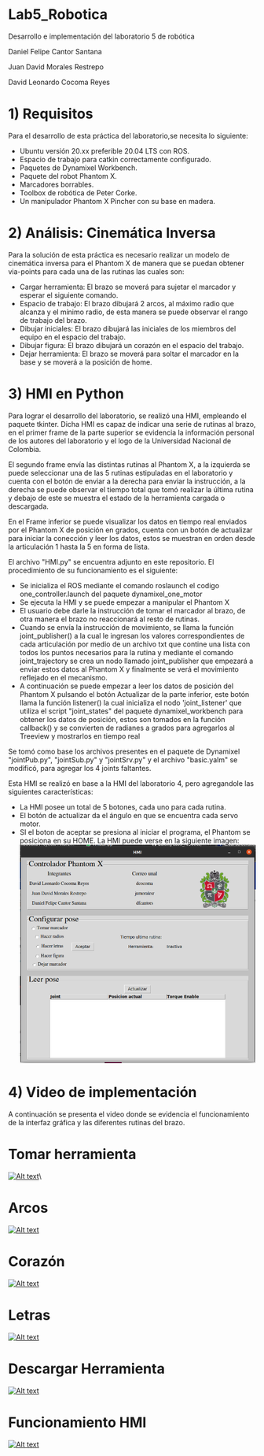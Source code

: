 # Lab5_Robotica
Desarrollo e implementación del laboratorio 5 de robótica


Daniel Felipe Cantor Santana

Juan David Morales Restrepo

David Leonardo Cocoma Reyes

# 1) Requisitos
Para el desarrollo de esta práctica del laboratorio,se necesita lo siguiente:
  - Ubuntu versión 20.xx preferible 20.04 LTS con ROS.
  - Espacio de trabajo para catkin correctamente configurado.
  - Paquetes de Dynamixel Workbench. 
  - Paquete del robot Phantom X.
  - Marcadores borrables.
  - Toolbox de robótica de Peter Corke.
  - Un manipulador Phantom X Pincher con su base en madera.


# 2) Análisis: Cinemática Inversa

Para la solución de esta práctica es necesario realizar un modelo de cinemática inversa para el Phantom X de manera que se puedan obtener via-points para cada una de las rutinas las cuales son:
  - Cargar herramienta: El brazo se moverá para sujetar el marcador y esperar el siguiente comando.
  - Espacio de trabajo: El brazo dibujará 2 arcos, al máximo radio que alcanza y el mínimo radio, de esta manera se puede observar el rango de trabajo del brazo.
  - Dibujar iniciales: El brazo dibujará las iniciales de los miembros del equipo en el espacio del trabajo.
  - Dibujar figura: El brazo dibujará un corazón en el espacio del trabajo.
  - Dejar herramienta: El brazo se moverá para soltar el marcador en la base y se moverá a la posición de home.

# 3) HMI en Python
Para lograr el desarrollo del laboratorio, se realizó una HMI, empleando el paquete tkinter. 
Dicha HMI es capaz de indicar una serie de rutinas al brazo, en el primer frame de la parte superior se evidencia la información personal de los autores del laboratorio y el logo de la Universidad Nacional de Colombia.

El segundo frame envía las distintas rutinas al Phantom X, a la izquierda se puede seleccionar una de las 5 rutinas estipuladas en el laboratorio y cuenta con el botón de enviar a la derecha para enviar la instrucción, a la derecha se puede observar el tiempo total que tomó realizar la última rutina y debajo de este se muestra el estado de la herramienta cargada o descargada.

En el Frame inferior se puede visualizar los datos en tiempo real enviados por el Phantom X de posición en grados, cuenta con un botón de actualizar para iniciar la conección y leer los datos, estos se muestran en orden desde la articulación 1 hasta la 5 en forma de lista.

El archivo "HMI.py" se encuentra adjunto en este repositorio. El procedimiento de su funcionamiento es el siguiente:
   - Se inicializa el ROS mediante el comando roslaunch el codigo one_controller.launch del paquete dynamixel_one_motor
   - Se ejecuta la HMI y se puede empezar a manipular el Phantom X
   - El usuario debe darle la instrucción de tomar el marcador al brazo, de otra manera el brazo no reaccionará al resto de rutinas.
   - Cuando se envía la instrucción de movimiento, se llama la función joint_publisher() a la cual le ingresan los valores correspondientes de cada articulación por medio de un archivo txt que contine una lista con todos los puntos necesarios para la rutina  y mediante el comando joint_trajectory se crea un nodo llamado joint_publisher que empezará a enviar estos datos al Phantom X y finalmente se verá el movimiento reflejado en el mecanismo.
   - A continuación se puede empezar a leer los datos de posición del Phantom X pulsando el botón Actualizar de la parte inferior, este botón llama la función listener() la cual inicializa el nodo 'joint_listener' que utiliza el script "joint_states" del paquete dynamixel_workbench para obtener los datos de posición, estos son tomados en la función callback() y se convierten de radianes a grados para agregarlos al Treeview y mostrarlos en tiempo real

Se tomó como base los archivos presentes en el paquete de Dynamixel "jointPub.py", "jointSub.py" y "jointSrv.py"  y el archivo "basic.yalm" se modificó, para agregar los 4 joints faltantes.

Esta HMI se realizó en base a la HMI del laboratorio 4, pero agregandole las siguientes características:
 - La HMI posee un total de 5 botones, cada uno para cada rutina.
 - El botón de actualizar da el ángulo en que se encuentra cada servo motor.
 - SI el boton de aceptar se presiona al iniciar el programa, el Phantom se posiciona en su HOME.
 La HMI puede verse en la siguiente imagen:
 ![Imagen 1](HMI.png)
 



# 4) Video de implementación
A continuación se presenta el video donde se evidencia el funcionamiento de la interfaz gráfica y las diferentes rutinas del brazo.


# Tomar herramienta
[![Alt text](https://i9.ytimg.com/vi_webp/w0KtlU8nmic/mq1.webp?sqp=CLyj6qMG-oaymwEmCMACELQB8quKqQMa8AEB-AHOBYACgAqKAgwIABABGH8gFigdMA8=&rs=AOn4CLBySHaAW_QSTVU5JlM34KWNhg_G-g)](https://youtube.com/shorts/4Q69lODFn5Y?feature=share)\

# Arcos
[![Alt text](https://i9.ytimg.com/vi_webp/w0KtlU8nmic/mq1.webp?sqp=CLyj6qMG-oaymwEmCMACELQB8quKqQMa8AEB-AHOBYACgAqKAgwIABABGH8gFigdMA8=&rs=AOn4CLBySHaAW_QSTVU5JlM34KWNhg_G-g)](https://youtu.be/w0KtlU8nmic)
# Corazón
[![Alt text](https://i9.ytimg.com/vi_webp/w0KtlU8nmic/mq1.webp?sqp=CLyj6qMG-oaymwEmCMACELQB8quKqQMa8AEB-AHOBYACgAqKAgwIABABGH8gFigdMA8=&rs=AOn4CLBySHaAW_QSTVU5JlM34KWNhg_G-g)](https://youtu.be/BSI8GYFt1AM)
# Letras
[![Alt text](https://i9.ytimg.com/vi_webp/w0KtlU8nmic/mq1.webp?sqp=CLyj6qMG-oaymwEmCMACELQB8quKqQMa8AEB-AHOBYACgAqKAgwIABABGH8gFigdMA8=&rs=AOn4CLBySHaAW_QSTVU5JlM34KWNhg_G-g)](https://youtu.be/c9Hd1wuyeSQ)
# Descargar Herramienta  
[![Alt text](https://i9.ytimg.com/vi_webp/w0KtlU8nmic/mq1.webp?sqp=CLyj6qMG-oaymwEmCMACELQB8quKqQMa8AEB-AHOBYACgAqKAgwIABABGH8gFigdMA8=&rs=AOn4CLBySHaAW_QSTVU5JlM34KWNhg_G-g)](https://youtube.com/shorts/QDx7kIwt_BA?feature=share)
# Funcionamiento HMI
[![Alt text](https://i9.ytimg.com/vi_webp/w0KtlU8nmic/mq1.webp?sqp=CLyj6qMG-oaymwEmCMACELQB8quKqQMa8AEB-AHOBYACgAqKAgwIABABGH8gFigdMA8=&rs=AOn4CLBySHaAW_QSTVU5JlM34KWNhg_G-g)](https://youtube.com/shorts/vBoiy9MRuak?feature=share)
